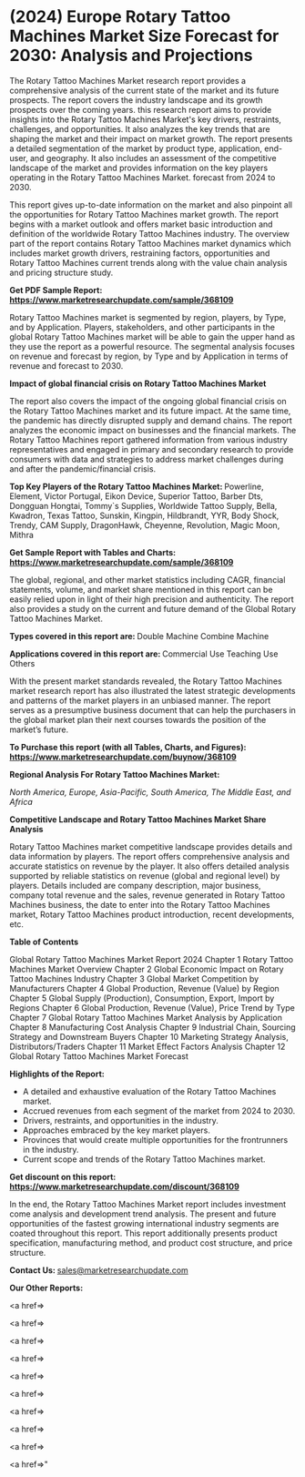 # (2024) Europe Rotary Tattoo Machines Market Size Forecast for 2030: Analysis and Projections

The Rotary Tattoo Machines Market research report provides a comprehensive analysis of the current state of the market and its future prospects. The report covers the industry landscape and its growth prospects over the coming years. this research report aims to provide insights into the Rotary Tattoo Machines Market's key drivers, restraints, challenges, and opportunities. It also analyzes the key trends that are shaping the market and their impact on market growth. The report presents a detailed segmentation of the market by product type, application, end-user, and geography. It also includes an assessment of the competitive landscape of the market and provides information on the key players operating in the Rotary Tattoo Machines Market. forecast from 2024 to 2030.

This report gives up-to-date information on the market and also pinpoint all the opportunities for Rotary Tattoo Machines market growth. The report begins with a market outlook and offers market basic introduction and definition of the worldwide Rotary Tattoo Machines industry. The overview part of the report contains Rotary Tattoo Machines market dynamics which includes market growth drivers, restraining factors, opportunities and Rotary Tattoo Machines current trends along with the value chain analysis and pricing structure study.

<strong><b>Get PDF Sample Report: <a href=https://www.marketresearchupdate.com/sample/368109>https://www.marketresearchupdate.com/sample/368109</a></b></strong>

Rotary Tattoo Machines market is segmented by region, players, by Type, and by Application. Players, stakeholders, and other participants in the global Rotary Tattoo Machines market will be able to gain the upper hand as they use the report as a powerful resource. The segmental analysis focuses on revenue and forecast by region, by Type and by Application in terms of revenue and forecast to 2030.

<strong><b>Impact of global financial crisis on Rotary Tattoo Machines Market</b></strong>

The report also covers the impact of the ongoing global financial crisis on the Rotary Tattoo Machines market and its future impact. At the same time, the pandemic has directly disrupted supply and demand chains. The report analyzes the economic impact on businesses and the financial markets. The Rotary Tattoo Machines report gathered information from various industry representatives and engaged in primary and secondary research to provide consumers with data and strategies to address market challenges during and after the pandemic/financial crisis.

<strong><b>Top Key Players of the Rotary Tattoo Machines Market:
</b></strong>Powerline, Element, Victor Portugal, Eikon Device, Superior Tattoo, Barber Dts, Dongguan Hongtai, Tommy`s Supplies, Worldwide Tattoo Supply, Bella, Kwadron, Texas Tattoo, Sunskin, Kingpin, Hildbrandt, YYR, Body Shock, Trendy, CAM Supply, DragonHawk, Cheyenne, Revolution, Magic Moon, Mithra<strong><b>
</b></strong>

<strong><b>Get Sample Report with Tables and Charts: <a href=https://www.marketresearchupdate.com/sample/368109>https://www.marketresearchupdate.com/sample/368109</a></b></strong>

The global, regional, and other market statistics including CAGR, financial statements, volume, and market share mentioned in this report can be easily relied upon in light of their high precision and authenticity. The report also provides a study on the current and future demand of the Global Rotary Tattoo Machines Market.

<strong><b>Types covered in this report are:
</b></strong>Double Machine
Combine Machine<strong><b>
</b></strong>

<strong><b>Applications covered in this report are:
</b></strong>Commercial Use
Teaching Use
Others<strong><b>
</b></strong>

With the present market standards revealed, the Rotary Tattoo Machines market research report has also illustrated the latest strategic developments and patterns of the market players in an unbiased manner. The report serves as a presumptive business document that can help the purchasers in the global market plan their next courses towards the position of the market’s future.

<strong><b>To Purchase this report (with all Tables, Charts, and Figures): <a href=https://www.marketresearchupdate.com/buynow/368109>https://www.marketresearchupdate.com/buynow/368109</a></b></strong>

<strong><b>Regional Analysis For Rotary Tattoo Machines Market:</b></strong>

<em><i>North America, Europe, Asia-Pacific, South America, The Middle East, and Africa</i></em>

<strong><b>Competitive Landscape and Rotary Tattoo Machines Market Share Analysis</b></strong>

Rotary Tattoo Machines market competitive landscape provides details and data information by players. The report offers comprehensive analysis and accurate statistics on revenue by the player. It also offers detailed analysis supported by reliable statistics on revenue (global and regional level) by players. Details included are company description, major business, company total revenue and the sales, revenue generated in Rotary Tattoo Machines business, the date to enter into the Rotary Tattoo Machines market, Rotary Tattoo Machines product introduction, recent developments, etc.

<strong><b>Table of Contents</b></strong>

Global Rotary Tattoo Machines Market Report 2024
Chapter 1 Rotary Tattoo Machines Market Overview
Chapter 2 Global Economic Impact on Rotary Tattoo Machines Industry
Chapter 3 Global Market Competition by Manufacturers
Chapter 4 Global Production, Revenue (Value) by Region
Chapter 5 Global Supply (Production), Consumption, Export, Import by Regions
Chapter 6 Global Production, Revenue (Value), Price Trend by Type
Chapter 7 Global Rotary Tattoo Machines Market Analysis by Application
Chapter 8 Manufacturing Cost Analysis
Chapter 9 Industrial Chain, Sourcing Strategy and Downstream Buyers
Chapter 10 Marketing Strategy Analysis, Distributors/Traders
Chapter 11 Market Effect Factors Analysis
Chapter 12 Global Rotary Tattoo Machines Market Forecast

<strong><b>Highlights of the Report:</b></strong>

- A detailed and exhaustive evaluation of the Rotary Tattoo Machines market.
- Accrued revenues from each segment of the market from 2024 to 2030.
- Drivers, restraints, and opportunities in the industry.
- Approaches embraced by the key market players.
- Provinces that would create multiple opportunities for the frontrunners in the industry.
- Current scope and trends of the Rotary Tattoo Machines market.

<strong><b>Get discount on this report: <a href=https://www.marketresearchupdate.com/discount/368109>https://www.marketresearchupdate.com/discount/368109</a></b></strong>

In the end, the Rotary Tattoo Machines Market report includes investment come analysis and development trend analysis. The present and future opportunities of the fastest growing international industry segments are coated throughout this report. This report additionally presents product specification, manufacturing method, and product cost structure, and price structure.

<strong><b>Contact Us:
</b></strong>sales@marketresearchupdate.com

<strong>Our Other Reports:</strong>

<a href=></a>

<a href=></a>

<a href=></a>

<a href=></a>

<a href=></a>

<a href=></a>

<a href=></a>

<a href=></a>

<a href=></a>

<a href=></a>"
